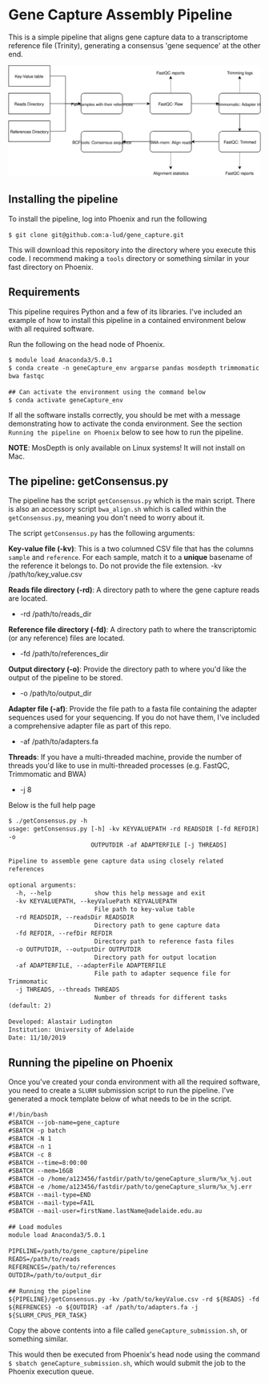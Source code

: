 # Gene Capture Assembly Pipeline

This is a simple pipeline that aligns gene capture data to a transcriptome reference file (Trinity), generating a consensus 'gene sequence' at the other end.

![Flow diagram of the pipeline stages.](data/geneCapture_flow.svg)

## Installing the pipeline

To install the pipeline, log into Phoenix and run the following

`$ git clone git@github.com:a-lud/gene_capture.git`

This will download this repository into the directory where you execute this code. I recommend making a `tools` directory or something similar in your fast directory on Phoenix.

## Requirements

This pipeline requires Python and a few of its libraries. I've included an example of how to install this pipeline in a contained environment below with all required software.

Run the following on the head node of Phoenix.

```
$ module load Anaconda3/5.0.1
$ conda create -n geneCapture_env argparse pandas mosdepth trimmomatic bwa fastqc

## Can activate the environment using the command below
$ conda activate geneCapture_env
```

If all the software installs correctly, you should be met with a message demonstrating how to activate the conda environment. See the section `Running the pipeline on Phoenix` below to see how to run the pipeline.

**NOTE**: MosDepth is only available on Linux systems! It will not install on Mac.

## The pipeline: getConsensus.py

The pipeline has the script `getConsensus.py` which is the main script. There is also an accessory script `bwa_align.sh` which is called within the `getConsensus.py`, meaning you don't need to worry about it.

The script `getConsensus.py` has the following arguments:

**Key-value file (-kv)**: This is a two columned CSV file that has the columns `sample` and `reference`. For each sample, match it to a **unique** basename of the reference it belongs to. Do not provide the file extension.
    -kv /path/to/key_value.csv

**Reads file directory (-rd)**: A directory path to where the gene capture reads are located.
  
- -rd /path/to/reads_dir

**Reference file directory (-fd)**: A directory path to where the transcriptomic (or any reference) files are located.
  
- -fd /path/to/references_dir

**Output directory (-o)**: Provide the directory path to where you'd like the output of the pipeline to be stored.
  
- -o /path/to/output_dir

**Adapter file (-af)**: Provide the file path to a fasta file containing the adapter sequences used for your sequencing. If you do not have them, I've included a comprehensive adapter file as part of this repo.

- -af /path/to/adapters.fa

**Threads**: If you have a multi-threaded machine, provide the number of threads you'd like to use in multi-threaded processes (e.g. FastQC, Trimmomatic and BWA)

- -j 8

Below is the full help page

```
$ ./getConsensus.py -h
usage: getConsensus.py [-h] -kv KEYVALUEPATH -rd READSDIR [-fd REFDIR] -o
                       OUTPUTDIR -af ADAPTERFILE [-j THREADS]

Pipeline to assemble gene capture data using closely related references

optional arguments:
  -h, --help            show this help message and exit
  -kv KEYVALUEPATH, --keyValuePath KEYVALUEPATH
                        File path to key-value table
  -rd READSDIR, --readsDir READSDIR
                        Directory path to gene capture data
  -fd REFDIR, --refDir REFDIR
                        Directory path to reference fasta files
  -o OUTPUTDIR, --outputDir OUTPUTDIR
                        Directory path for output location
  -af ADAPTERFILE, --adapterFile ADAPTERFILE
                        File path to adapter sequence file for Trimmomatic
  -j THREADS, --threads THREADS
                        Number of threads for different tasks (default: 2)

Developed: Alastair Ludington
Institution: University of Adelaide
Date: 11/10/2019
```

## Running the pipeline on Phoenix

Once you've created your conda environment with all the required software, you need to create a `SLURM` submission script to run the pipeline. I've generated a mock template below of what needs to be in the script.

```
#!/bin/bash
#SBATCH --job-name=gene_capture
#SBATCH -p batch
#SBATCH -N 1
#SBATCH -n 1
#SBATCH -c 8
#SBATCH --time=8:00:00
#SBATCH --mem=16GB
#SBATCH -o /home/a123456/fastdir/path/to/geneCapture_slurm/%x_%j.out
#SBATCH -e /home/a123456/fastdir/path/to/geneCapture_slurm/%x_%j.err
#SBATCH --mail-type=END
#SBATCH --mail-type=FAIL
#SBATCH --mail-user=firstName.lastName@adelaide.edu.au

## Load modules
module load Anaconda3/5.0.1

PIPELINE=/path/to/gene_capture/pipeline
READS=/path/to/reads
REFERENCES=/path/to/references
OUTDIR=/path/to/output_dir

## Running the pipeline
${PIPELINE}/getConsensus.py -kv /path/to/keyValue.csv -rd ${READS} -fd ${REFRENCES} -o ${OUTDIR} -af /path/to/adapters.fa -j ${SLURM_CPUS_PER_TASK}
```

Copy the above contents into a file called `geneCapture_submission.sh`, or something similar.

This would then be executed from Phoenix's head node using the command `$ sbatch geneCapture_submission.sh`, which
would submit the job to the Phoenix execution queue.
